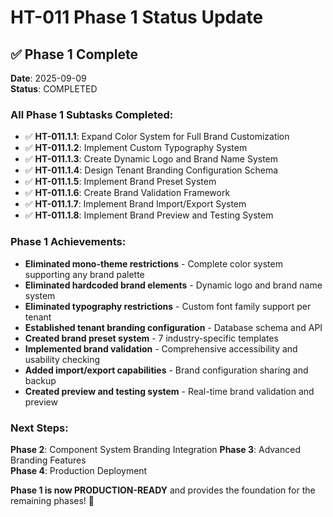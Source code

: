 # HT-011 Phase 1 Status Update

## ✅ Phase 1 Complete

**Date**: 2025-09-09  
**Status**: COMPLETED  

### All Phase 1 Subtasks Completed:

- ✅ **HT-011.1.1**: Expand Color System for Full Brand Customization
- ✅ **HT-011.1.2**: Implement Custom Typography System  
- ✅ **HT-011.1.3**: Create Dynamic Logo and Brand Name System
- ✅ **HT-011.1.4**: Design Tenant Branding Configuration Schema
- ✅ **HT-011.1.5**: Implement Brand Preset System
- ✅ **HT-011.1.6**: Create Brand Validation Framework
- ✅ **HT-011.1.7**: Implement Brand Import/Export System
- ✅ **HT-011.1.8**: Implement Brand Preview and Testing System

### Phase 1 Achievements:

- **Eliminated mono-theme restrictions** - Complete color system supporting any brand palette
- **Eliminated hardcoded brand elements** - Dynamic logo and brand name system
- **Eliminated typography restrictions** - Custom font family support per tenant
- **Established tenant branding configuration** - Database schema and API
- **Created brand preset system** - 7 industry-specific templates
- **Implemented brand validation** - Comprehensive accessibility and usability checking
- **Added import/export capabilities** - Brand configuration sharing and backup
- **Created preview and testing system** - Real-time brand validation and preview

### Next Steps:

**Phase 2**: Component System Branding Integration
**Phase 3**: Advanced Branding Features  
**Phase 4**: Production Deployment

**Phase 1 is now PRODUCTION-READY** and provides the foundation for the remaining phases! 🚀
